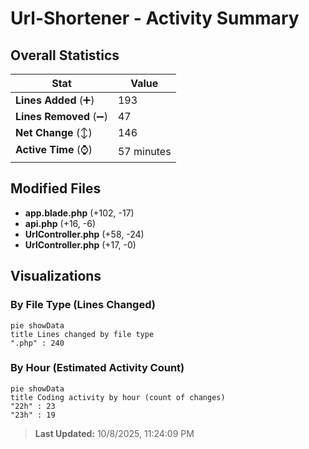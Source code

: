 # Url-Shortener - Activity Summary 

## Overall Statistics

| Stat                   | Value                                                             |
| ---------------------- | ----------------------------------------------------------------- |
| **Lines Added** (➕)   | 193                                          |
| **Lines Removed** (➖) | 47                                        |
| **Net Change** (↕)    | 146                |
| **Active Time** (⌚)   | 57 minutes |


## Modified Files
- **app.blade.php** (+102, -17)
- **api.php** (+16, -6)
- **UrlController.php** (+58, -24)
- **UrlController.php** (+17, -0)

## Visualizations

### By File Type (Lines Changed)

```mermaid
pie showData
title Lines changed by file type
".php" : 240
```

### By Hour (Estimated Activity Count)

```mermaid
pie showData
title Coding activity by hour (count of changes)
"22h" : 23
"23h" : 19
```


> **Last Updated:** 10/8/2025, 11:24:09 PM